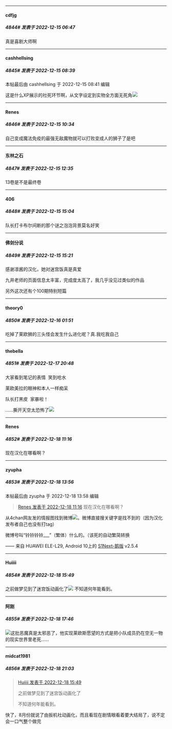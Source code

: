 

*****

####  cdfjg  
##### 4844#       发表于 2022-12-15 06:47

真是喜剧大师啊



*****

####  cashhellsing  
##### 4845#       发表于 2022-12-15 08:39

 本帖最后由 cashhellsing 于 2022-12-15 08:41 编辑 

这是什么XP展示的社死环节啊，从文字设定到实物全方面无死角<img src="https://static.saraba1st.com/image/smiley/face2017/067.png" referrerpolicy="no-referrer">



*****

####  Renes  
##### 4846#       发表于 2022-12-15 10:34

自己变成魔法免疫的最强无敌魔物就可以打败变成人的狮子了是吧



*****

####  东林之石  
##### 4847#       发表于 2022-12-15 12:35

13卷是不是最终卷



*****

####  406  
##### 4848#       发表于 2022-12-15 15:04

队长打卡布尔间断的那个谜之泡泡背景莫名好笑



*****

####  佛剑分说  
##### 4849#       发表于 2022-12-15 15:21

感谢凛酱的汉化，她对迷宫饭真是真爱

九井老师的页面信息太丰富，完成度太高了，我几乎没见过类似的作品

另外这次还有个100期特别短篇



*****

####  theory0  
##### 4850#       发表于 2022-12-16 01:51

吃掉了莱欧狮的三头怪会发生什么进化呢？真.我吃我自己



*****

####  thebella  
##### 4851#       发表于 2022-12-17 20:48

大家看到笔记的表情  笑到呛水

莱欧美拉的眼神和本人一样痴呆

队长打黑皮  家暴啦！

……撕开天空太恐怖了<img src="https://static.saraba1st.com/image/smiley/face2017/102.png" referrerpolicy="no-referrer">



*****

####  Renes  
##### 4852#       发表于 2022-12-18 11:16

现在汉化在哪看啊？



*****

####  zyupha  
##### 4853#       发表于 2022-12-18 13:56

 本帖最后由 zyupha 于 2022-12-18 13:58 编辑 
<blockquote><a href="httphttps://bbs.saraba1st.com/2b/forum.php?mod=redirect&amp;goto=findpost&amp;pid=58988810&amp;ptid=1025007" target="_blank">Renes 发表于 2022-12-18 11:16</a>
现在汉化在哪看啊？</blockquote>
从4chan网友发的情报图找到微博<img src="https://static.saraba1st.com/image/smiley/face2017/002.png" referrerpolicy="no-referrer">。微博直接搜关键字是找不到的（因为汉化发布者自己也没有打tag）

微博号叫“铃铃铃铃___”（繁体）什么的。（该死的自动繁简转换

—— 来自 HUAWEI ELE-L29, Android 10上的 [S1Next-鹅版](https://github.com/ykrank/S1-Next/releases) v2.5.4



*****

####  Huiiii  
##### 4854#       发表于 2022-12-18 15:49

之前做梦见到了迷宫饭动画化了<img src="https://static.saraba1st.com/image/smiley/face2017/026.png" referrerpolicy="no-referrer">
不知道何年能看到。



*****

####  阿刚  
##### 4855#       发表于 2022-12-18 17:46

<img src="https://static.saraba1st.com/image/smiley/face2017/091.png" referrerpolicy="no-referrer">这批恶魔真是太邪恶了，他实现莱欧斯愿望的方式是把小队成员扔在空无一物的现实世界里老死……



*****

####  midcat1981  
##### 4856#       发表于 2022-12-18 21:03

<blockquote><a href="httphttps://bbs.saraba1st.com/2b/forum.php?mod=redirect&amp;goto=findpost&amp;pid=58992096&amp;ptid=1025007" target="_blank">Huiiii 发表于 2022-12-18 15:49</a>

之前做梦见到了迷宫饭动画化了

不知道何年能看到。</blockquote>
快了，8月份就说了由扳机社动画化，而且看现在剧情眼看着要大结局了，说不定会一口气整个做完

